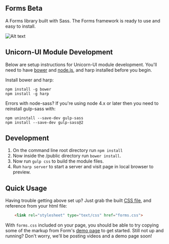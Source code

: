## Forms Beta
A Forms library built with Sass. The Forms framework is ready to use and easy to install.

![Alt text](/public/img/forms-shot.png?raw=true "Forms Beta Screenshot")

## Unicorn-UI Module Development
Below are setup instructions for Unicorn-UI module development. You'll need to have [bower](http://bower.io/) and [node.js](http://nodejs.org/), and harp installed before you begin.

Install bower and harp:
```
npm install -g bower
npm install -g harp
```

Errors with node-sass? If you're using node 4.x or later then you need to reinstall gulp-sass with:
```
npm uninstall --save-dev gulp-sass
npm install --save-dev gulp-sass@2
```

## Development
1. On the command line root directory run ```npm install```
2. Now inside the /public directory run ```bower install```.
2. Now run ```gulp css``` to build the module files.
3. Run ```harp server``` to start a server and visit page in local browser to preview.

## Quick Usage
Having trouble getting above set up? Just grab the built [CSS file](https://github.com/unicorn-ui/Forms/blob/master/build/forms.css), and reference from your html file:
```html
    <link rel="stylesheet" type="text/css" href="forms.css">
```
With `forms.css` included on your page, you should be able to try copying some of the markup from Form's [demo page](https://github.com/unicorn-ui/Forms/blob/master/public/index.ejs) to get started. Still not up and running? Don't worry, we'll be posting videos and a demo page soon!
